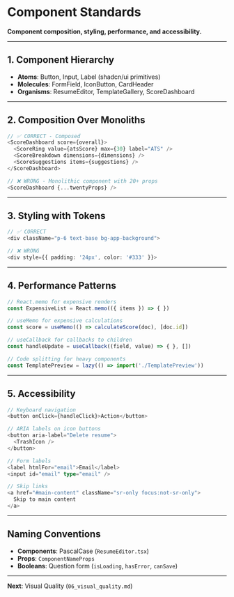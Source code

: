 # Component Standards

**Component composition, styling, performance, and accessibility.**

---

## 1. Component Hierarchy

- **Atoms**: Button, Input, Label (shadcn/ui primitives)
- **Molecules**: FormField, IconButton, CardHeader
- **Organisms**: ResumeEditor, TemplateGallery, ScoreDashboard

---

## 2. Composition Over Monoliths

```typescript
// ✅ CORRECT - Composed
<ScoreDashboard score={overall}>
  <ScoreRing value={atsScore} max={30} label="ATS" />
  <ScoreBreakdown dimensions={dimensions} />
  <ScoreSuggestions items={suggestions} />
</ScoreDashboard>

// ❌ WRONG - Monolithic component with 20+ props
<ScoreDashboard {...twentyProps} />
```

---

## 3. Styling with Tokens

```typescript
// ✅ CORRECT
<div className="p-6 text-base bg-app-background">

// ❌ WRONG
<div style={{ padding: '24px', color: '#333' }}>
```

---

## 4. Performance Patterns

```typescript
// React.memo for expensive renders
const ExpensiveList = React.memo(({ items }) => { })

// useMemo for expensive calculations
const score = useMemo(() => calculateScore(doc), [doc.id])

// useCallback for callbacks to children
const handleUpdate = useCallback((field, value) => { }, [])

// Code splitting for heavy components
const TemplatePreview = lazy(() => import('./TemplatePreview'))
```

---

## 5. Accessibility

```typescript
// Keyboard navigation
<button onClick={handleClick}>Action</button>

// ARIA labels on icon buttons
<button aria-label="Delete resume">
  <TrashIcon />
</button>

// Form labels
<label htmlFor="email">Email</label>
<input id="email" type="email" />

// Skip links
<a href="#main-content" className="sr-only focus:not-sr-only">
  Skip to main content
</a>
```

---

## Naming Conventions

- **Components**: PascalCase (`ResumeEditor.tsx`)
- **Props**: `ComponentNameProps`
- **Booleans**: Question form (`isLoading`, `hasError`, `canSave`)

---

**Next**: Visual Quality (`06_visual_quality.md`)
